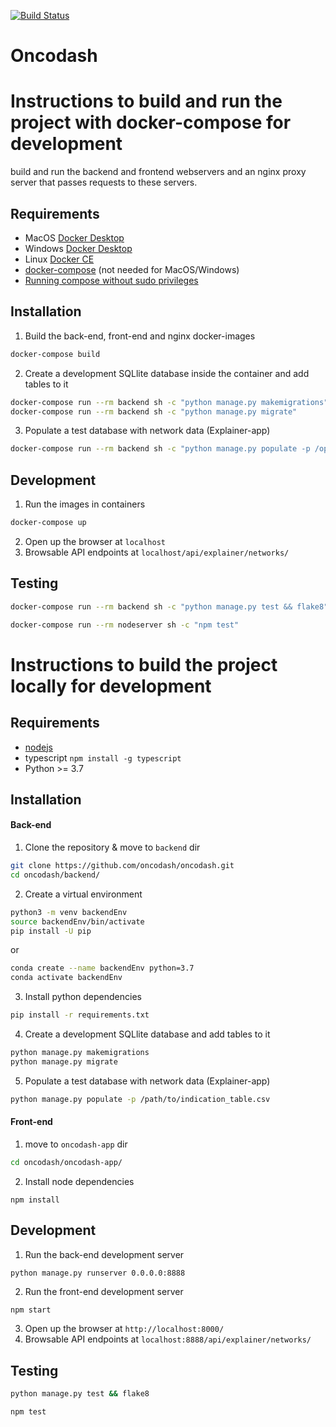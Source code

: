 <a  href="https://oncodash.github.io/oncodash/"><img  src="https://github.com/oncodash/oncodash/actions/workflows/build-docs.yml/badge.svg"  alt="Build Status"/></a></td>

# Oncodash

# Instructions to build and run the project with docker-compose for development

build and run the backend and frontend webservers and an nginx proxy server that passes requests to these servers.

## Requirements

- MacOS [Docker Desktop](https://docs.docker.com/desktop/mac/install/)
- Windows [Docker Desktop](https://docs.docker.com/desktop/windows/install/)
- Linux [Docker CE](https://docs.docker.com/engine/install/)
- [docker-compose](https://docs.docker.com/compose/install/) (not needed for MacOS/Windows)
- [Running compose without sudo privileges](https://docs.docker.com/engine/install/linux-postinstall/)

## Installation

1. Build the back-end, front-end and nginx docker-images

```sh
docker-compose build
```

2. Create a development SQLlite database inside the container and add tables to it

```sh
docker-compose run --rm backend sh -c "python manage.py makemigrations"
docker-compose run --rm backend sh -c "python manage.py migrate"
```

3. Populate a test database with network data (Explainer-app)

```sh
docker-compose run --rm backend sh -c "python manage.py populate -p /opt/app/path/to/indf.csv"
```

## Development

1. Run the images in containers

```sh
docker-compose up
```

2. Open up the browser at `localhost`
3. Browsable API endpoints at `localhost/api/explainer/networks/`

## Testing

```sh
docker-compose run --rm backend sh -c "python manage.py test && flake8"
```

```sh
docker-compose run --rm nodeserver sh -c "npm test"
```

# Instructions to build the project locally for development

## Requirements

- [nodejs](https://nodejs.org/en/download/)
- typescript `npm install -g typescript`
- Python >= 3.7

## Installation

#### Back-end

1. Clone the repository & move to `backend` dir

```sh
git clone https://github.com/oncodash/oncodash.git
cd oncodash/backend/
```

2. Create a virtual environment

```sh
python3 -m venv backendEnv
source backendEnv/bin/activate
pip install -U pip
```

or

```sh
conda create --name backendEnv python=3.7
conda activate backendEnv
```

3. Install python dependencies

```sh
pip install -r requirements.txt
```

4. Create a development SQLlite database and add tables to it

```sh
python manage.py makemigrations
python manage.py migrate
```

5. Populate a test database with network data (Explainer-app)

```sh
python manage.py populate -p /path/to/indication_table.csv
```

#### Front-end

1. move to `oncodash-app` dir

```sh
cd oncodash/oncodash-app/
```

2. Install node dependencies

```
npm install
```

## Development

1. Run the back-end development server

```sh
python manage.py runserver 0.0.0.0:8888
```

2. Run the front-end development server

```
npm start
```

3. Open up the browser at `http://localhost:8000/`
4. Browsable API endpoints at `localhost:8888/api/explainer/networks/`

## Testing

```sh
python manage.py test && flake8
```

```sh
npm test
```
